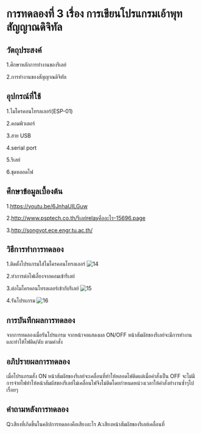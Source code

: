 # การทดลองที่ 3 เรื่อง การเขียนโปรแกรมเอ้าพุทสัญญาณดิจิทัล

## วัตถุประสงค์
1.ศึกษาหลักการทำงานของรีเลย์ 

2.การทำงานของสัญญาณดิจิทัล 

## อุปกรณ์ที่ใช้
1.ไมโครคอนโทรลเลอร์(ESP-01)

2.คอมพิวเตอร์

3.สาย USB

4.serial port

5.รีเลย์

6.ชุดหลอดไฟ

## ศึกษาข้อมูลเบื้องต้น
1.https://youtu.be/6JnhaUILGuw

2.http://www.psptech.co.th/รีเลย์relayคืออะไร-15696.page

3.http://songyot.ece.engr.tu.ac.th/

## วิธีการทำการทดลอง
1.ติดตั้งโปรแกรมใส่ไมโครคอนโทรลเลอร์
![14](https://user-images.githubusercontent.com/80879309/112284571-f741f500-8cbb-11eb-8f84-937ea7198c06.jpg)

2.ทำการต่อไฟเลี้ยงจากคอมเข้ารีเลย์

3.ต่อไมโครคอนโทรลเลอร์เข้ากับรีเลย์
![15](https://user-images.githubusercontent.com/80879309/112284537-ee512380-8cbb-11eb-9708-ef6b422256f1.jpg)

4.รันโปรแกรม
![16](https://user-images.githubusercontent.com/80879309/112284513-e8f3d900-8cbb-11eb-8925-348f33e7d098.jpg)

## การบันทึกผลการทดลอง
จากการทดลองเมื่อรันโปรแกรม จากหน้าจอแสดงผล ON/OFF หน้าสัมผัสของรีเลย์จะมีการทำงานและทำให้ไฟติด/ดับ ตามคำสั่ง

## อภิปรายผลการทดลอง
เมื่อโปรแกรมสั่ง ON หน้าสัมผัสของรีเลย์จะเคลื่อนที่ทำให้หลอดไฟติดแต่เมื่อคำสั่งเป็น OFF จะไม่มีการจ่ายไฟทำให้หน้าสัมผัสของรีเลย์ไม่เคลื่อนไฟจึงไม่ติดโดยกำหนดหน่วงเวลาให้คำสั่งทำงานซ้ำๆไปเรื่อยๆ

## คำถามหลังการทดลอง
Q:เสียงที่เกิดขึ้นในคลิปการทดลองคือเสียงอะไร
A:เสียงหน้าสัมผัสของรีเลย์เคลื่อนที่

